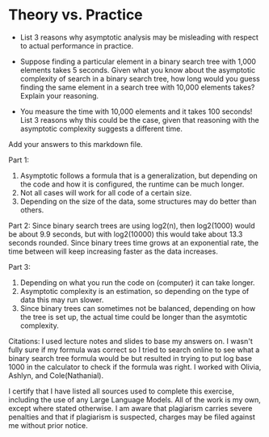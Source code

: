 # Theory vs. Practice

- List 3 reasons why asymptotic analysis may be misleading with respect to
  actual performance in practice.

- Suppose finding a particular element in a binary search tree with 1,000
  elements takes 5 seconds. Given what you know about the asymptotic complexity
  of search in a binary search tree, how long would you guess finding the same
  element in a search tree with 10,000 elements takes? Explain your reasoning.

- You measure the time with 10,000 elements and it takes 100 seconds! List 3
  reasons why this could be the case, given that reasoning with the asymptotic
  complexity suggests a different time.

Add your answers to this markdown file.

Part 1:
1. Asymptotic follows a formula that is a generalization, but depending on the code and how it is configured, the runtime can be much longer.
2. Not all cases will work for all code of a certain size.
3. Depending on the size of the data, some structures may do better than others.

Part 2:
Since binary search trees are using log2(n), then log2(1000) would be about 9.9 seconds, but with log2(10000) this would take about 13.3 seconds rounded. Since binary trees time grows at an exponential rate, the time between will keep increasing faster as the data increases. 

Part 3:
1. Depending on what you run the code on (computer) it can take longer.
2. Asymptotic complexity is an estimation, so depending on the type of data this may run slower.
3. Since binary trees can sometimes not be balanced, depending on how the tree is set up, the actual time could be longer than the asymtotic complexity. 

Citations:
I used lecture notes and slides to base my answers on. I wasn't fully sure if my formula was correct so I tried to search online to see what a binary search tree formula would be but resulted in trying to put log base 1000 in the calculator to check if the formula was right. I worked with Olivia, Ashlyn, and Cole(Nathanial). 

I certify that I have listed all sources used to complete this exercise, including the use
of any Large Language Models. All of the work is my own, except where stated
otherwise. I am aware that plagiarism carries severe penalties and that if plagiarism is
suspected, charges may be filed against me without prior notice.
